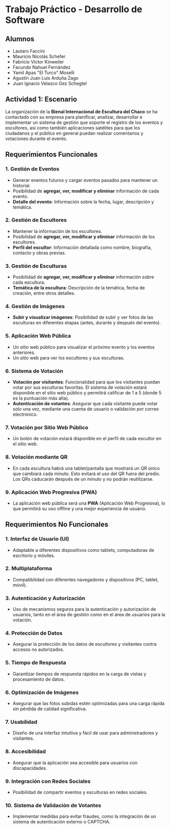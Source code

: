 # Trabajo Práctico - Desarrollo de Software

## Alumnos
- Lautaro Faccini
- Mauricio Nicolás Schefer
- Fabricio Víctor Kinweiler
- Facundo Nahuel Fernández
- Yamil Apas "El Turco" Moselli
- Agustín Juan Luis Arduña Zago
- Juan Ignacio Velazco Gez Schegtel

## Actividad 1: Escenario
La organización de la **Bienal Internacional de Escultura del Chaco** se ha contactado con su empresa para planificar, analizar, desarrollar e implementar un sistema de gestión que soporte el registro de los eventos y escultores, así como también aplicaciones satélites para que los ciudadanos y el público en general puedan realizar comentarios y votaciones durante el evento.

## Requerimientos Funcionales

### 1. Gestión de Eventos
- Generar eventos futuros y cargar eventos pasados para mantener un historial.
- Posibilidad de **agregar, ver, modificar y eliminar** información de cada evento.
- **Detalle del evento**: Información sobre la fecha, lugar, descripción y temática.

### 2. Gestión de Escultores
- Mantener la información de los escultores.
- Posibilidad de **agregar, ver, modificar y eliminar** información de los escultores.
- **Perfil del escultor**: Información detallada como nombre, biografía, contacto y obras previas.

### 3. Gestión de Esculturas
- Posibilidad de **agregar, ver, modificar y eliminar** información sobre cada escultura.
- **Temática de la escultura**: Descripción de la temática, fecha de creación, entre otros detalles.

### 4. Gestión de Imágenes
- **Subir y visualizar imágenes**: Posibilidad de subir y ver fotos de las esculturas en diferentes etapas (antes, durante y después del evento).

### 5. Aplicación Web Pública
- Un sitio web público para visualizar el próximo evento y los eventos anteriores.
- Un sitio web para ver los escultores y sus esculturas.

### 6. Sistema de Votación
- **Votación por visitantes**: Funcionalidad para que los visitantes puedan votar por sus esculturas favoritas. El sistema de votación estará disponible en el sitio web público y permitirá calificar de 1 a 5 (donde 5 es la puntuación más alta).
- **Autenticación de votantes**: Asegurar que cada visitante puede votar solo una vez, mediante una cuenta de usuario o validación por correo electrónico.
  
### 7. Votación por Sitio Web Público
- Un botón de votación estará disponible en el perfil de cada escultor en el sitio web.

### 8. Votación mediante QR
- En cada escultura habrá una tablet/pantalla que mostrará un QR único que cambiará cada minuto. Esto evitará el uso del QR fuera del predio. Los QRs caducarán después de un minuto y no podrán reutilizarse.

### 9. Aplicación Web Progresiva (PWA)
- La aplicación web pública será una **PWA** (Aplicación Web Progresiva), lo que permitirá su uso offline y una mejor experiencia de usuario.

## Requerimientos No Funcionales

### 1. Interfaz de Usuario (UI)
- Adaptable a diferentes dispositivos como tablets, computadoras de escritorio y móviles.

### 2. Multiplataforma
- Compatibilidad con diferentes navegadores y dispositivos (PC, tablet, móvil).

### 3. Autenticación y Autorización
- Uso de mecanismos seguros para la autenticación y autorización de usuarios, tanto en el área de gestión como en el área de usuarios para la votación.

### 4. Protección de Datos
- Asegurar la protección de los datos de escultores y visitantes contra accesos no autorizados.

### 5. Tiempo de Respuesta
- Garantizar tiempos de respuesta rápidos en la carga de vistas y procesamiento de datos.

### 6. Optimización de Imágenes
- Asegurar que las fotos subidas estén optimizadas para una carga rápida sin pérdida de calidad significativa.

### 7. Usabilidad
- Diseño de una interfaz intuitiva y fácil de usar para administradores y visitantes.

### 8. Accesibilidad
- Asegurar que la aplicación sea accesible para usuarios con discapacidades.

### 9. Integración con Redes Sociales
- Posibilidad de compartir eventos y esculturas en redes sociales.

### 10. Sistema de Validación de Votantes
- Implementar medidas para evitar fraudes, como la integración de un sistema de autenticación externo o CAPTCHA.
